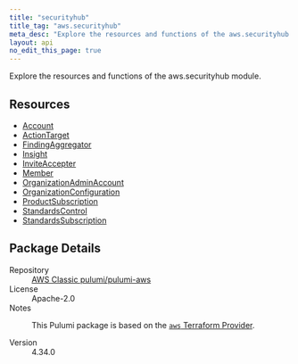 ```yaml
---
title: "securityhub"
title_tag: "aws.securityhub"
meta_desc: "Explore the resources and functions of the aws.securityhub module."
layout: api
no_edit_this_page: true
---
```


<!-- WARNING: this file was generated by Pulumi Docs Generator. -->
<!-- Do not edit by hand unless you're certain you know what you are doing! -->

Explore the resources and functions of the aws.securityhub module.

<h2 id="resources">Resources</h2>
<ul class="api">
    <li><a href="account/" title="Account"><span class="api-symbol api-symbol--resource"></span>Account</a></li>
    <li><a href="actiontarget/" title="ActionTarget"><span class="api-symbol api-symbol--resource"></span>ActionTarget</a></li>
    <li><a href="findingaggregator/" title="FindingAggregator"><span class="api-symbol api-symbol--resource"></span>FindingAggregator</a></li>
    <li><a href="insight/" title="Insight"><span class="api-symbol api-symbol--resource"></span>Insight</a></li>
    <li><a href="inviteaccepter/" title="InviteAccepter"><span class="api-symbol api-symbol--resource"></span>InviteAccepter</a></li>
    <li><a href="member/" title="Member"><span class="api-symbol api-symbol--resource"></span>Member</a></li>
    <li><a href="organizationadminaccount/" title="OrganizationAdminAccount"><span class="api-symbol api-symbol--resource"></span>OrganizationAdminAccount</a></li>
    <li><a href="organizationconfiguration/" title="OrganizationConfiguration"><span class="api-symbol api-symbol--resource"></span>OrganizationConfiguration</a></li>
    <li><a href="productsubscription/" title="ProductSubscription"><span class="api-symbol api-symbol--resource"></span>ProductSubscription</a></li>
    <li><a href="standardscontrol/" title="StandardsControl"><span class="api-symbol api-symbol--resource"></span>StandardsControl</a></li>
    <li><a href="standardssubscription/" title="StandardsSubscription"><span class="api-symbol api-symbol--resource"></span>StandardsSubscription</a></li>
</ul>

<h2 id="package-details">Package Details</h2>
<dl class="package-details">
	<dt>Repository</dt>
	<dd><a href="https://github.com/pulumi/pulumi-aws">AWS Classic pulumi/pulumi-aws</a></dd>
	<dt>License</dt>
	<dd>Apache-2.0</dd>
	<dt>Notes</dt>
	<dd><p>This Pulumi package is based on the <a href="https://github.com/hashicorp/terraform-provider-aws"><code>aws</code> Terraform Provider</a>.</p>
</dd>
	<dt>Version</dt>
	<dd>4.34.0</dd>
</dl>

